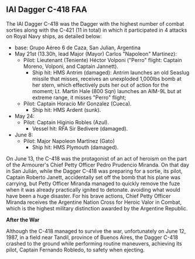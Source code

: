 ## IAI Dagger C-418 FAA

The IAI Dagger C-418 was the Dagger with the highest number of combat
sorties along with the C-421 (11 in total) in which it participated in
4 attacks on Royal Navy ships, as detailed below:

- base: Grupo Aéreo 6 de Caza, San Julian, Argentina
- May 21st (13.30h, lead Major (Mayor) Carlos "Napoleon" Martinez):
  - Pilot: Lieutenant (Teniente) Héctor Volponi ("Perro" flight: Captain Moreno, Volponi, and Captain Jannett).
    - Ship hit: HMS Antrim (damaged): Antrim launches an old Seaslug missile that misses, receives an unexploded 1,000lbs bomb at her stern, which effectively puts her out of action for the moment; Lt. Martin Hale (800 Sqn) launches an AIM-9L but at extreme range, it misses "Perro" flight;
  - Pilot: Captain Horacio Mir Gonzalez (Cueca).
    - Ship hit: HMS Ardent (sunk).
- May 24:
  - Pilot: Captain Higinio Robles (Azul).
    - Vessel hit: RFA Sir Bedivere (damaged).
- June 8:
  - Pilot: Major Napoleon Martínez (Gato)
    - Ship hit: HMS Plymouth (damaged).

On June 13, the C-418 was the protagonist of an act of heroism on the part of the Armourer's Chief Petty Officer Pedro Prudencio Miranda.
On that day in San Julián, while the Dagger C-418 was preparing for a sortie, its pilot, Captain Roberto Janett, accidentally set off the bomb that his plane was carrying, but Petty Officer Miranda managed to quickly remove the fuze when it was already practically ignited to detonate. avoiding what would have been a huge disaster.
For his brave actions, Chief Petty Officer Miranda receives the Argentine Nation Cross for Heroic Valor in Combat, which is the highest military distinction awarded by the Argentine Republic.

**After the War**

Although the C-418 managed to survive the war, unfortunately on June 12, 1987, in a field near Tandil, province of Buenos Aires, the Dagger C-418 crashed to the ground while performing routine maneuvers, achieving its pilot, Captain Fernando Robledo, to safety when ejecting.
